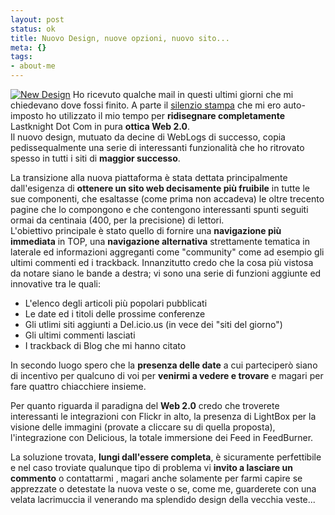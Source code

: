 ```yaml
--- 
layout: post
status: ok
title: Nuovo Design, nuove opzioni, nuovo sito...
meta: {}
tags: 
- about-me
---
```

[![New Design](http://fast.mgpf.it/20060419_lastknight.thumbnail.gif)](http://fast.mgpf.it/20060419_lastknight.gif)
Ho ricevuto qualche mail in questi ultimi giorni che mi chiedevano dove fossi finito. A parte il [silenzio stampa](http://www.lastknight.com/2006/04/06/severgnini-e-silenzio-stampa/) che mi ero auto-imposto ho utilizzato il mio tempo per **ridisegnare completamente**  Lastknight Dot Com in pura **ottica Web 2.0**.  
Il nuovo design, mutuato da decine di WebLogs di successo, copia pedissequalmente una serie di interessanti funzionalità che ho ritrovato spesso in tutti i siti di **maggior successo**.  
  
La transizione alla nuova piattaforma è stata dettata principalmente dall'esigenza di **ottenere un sito web decisamente più fruibile** in tutte le sue componenti, che esaltasse (come prima non accadeva) le oltre trecento pagine che lo compongono e che contengono interessanti spunti seguiti ormai da centinaia (400, per la precisione) di lettori.  
L'obiettivo principale è stato quello di fornire una **navigazione più immediata** in TOP, una **navigazione alternativa** strettamente tematica in laterale ed informazioni aggreganti come "community" come ad esempio gli ultimi commenti ed i trackback.
Innanzitutto credo che la cosa più vistosa da notare siano le bande a destra; vi sono una serie di funzioni aggiunte ed innovative tra le quali:  

* L'elenco degli articoli più popolari pubblicati</li>
* Le date ed i titoli delle prossime conferenze</li>
* Gli utlimi siti aggiunti a Del.icio.us (in vece dei "siti del giorno")</li>
* Gli ultimi commenti lasciati</li>
* I trackback di Blog che mi hanno citato</li>
  
In secondo luogo spero che la **presenza delle date** a cui parteciperò siano di incentivo per qualcuno di voi per **venirmi a vedere e trovare** e magari per fare quattro chiacchiere insieme.  
  
Per quanto riguarda il paradigna del **Web 2.0** credo che troverete interessanti le integrazioni con Flickr in alto, la presenza di LightBox per la visione delle immagini (provate a cliccare su di quella proposta), l'integrazione con Delicious, la totale immersione dei Feed in FeedBurner.  
  
La soluzione trovata, **lungi dall'essere completa**, è sicuramente perfettibile e nel caso troviate qualunque tipo di problema vi **invito a lasciare un commento** o contattarmi , magari anche solamente per farmi capire se apprezzate o detestate la nuova veste o se, come me, guarderete con una velata lacrimuccia il venerando ma splendido design della vecchia veste... 
